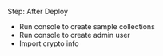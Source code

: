 Step:
After Deploy
- Run console to create sample collections
- Run console to create admin user
- Import crypto info
